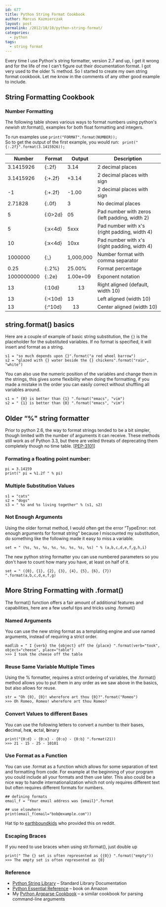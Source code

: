 ```yaml
---
id: 677
title: Python String Format Cookbook
author: Marcus Kazmierczak
layout: post
permalink: /2012/10/10/python-string-format/
categories:
  - python
tags:
  - string format
---
```

Every time I use Python's string formatter, version 2.7 and up, I get it wrong and for the life of me I can't figure out their documentation format. I got very used to the older % method. So I started to create my own string format cookbook. Let me know in the comments of any other good example to include.

## String Formatting Cookbook

### Number Formatting

The following table shows various ways to format numbers using python's *newish* str.format(), examples for both float formatting and integers.

To run examples use ` print("FORMAT".format(NUMBER)); `  
So to get the output of the first example, you would run: ` print("{:.2f}".format(3.1415926));`

| Number     | Format  | Output                                             | Description                                        |
| ---------- | ------- | -------------------------------------------------- | -------------------------------------------------- |
| 3.1415926  | {:.2f}  | 3.14                                               | 2 decimal places                                   |
| 3.1415926  | {:+.2f} | +3.14                                              | 2 decimal places with sign                         |
| -1         | {:+.2f} | -1.00                                              | 2 decimal places with sign                         |
| 2.71828    | {:.0f}  | 3                                                  | No decimal places                                  |
| 5          | {:0>2d} | 05                                                 | Pad number with zeros (left padding, width 2)      |
| 5          | {:x<4d} | 5xxx                                               | Pad number with x's (right padding, width 4) |
| 10         | {:x<4d} | 10xx                                               | Pad number with x's (right padding, width 4) |
| 1000000    | {:,}    | 1,000,000                                          | Number format with comma separator                 |
| 0.25       | {:.2%}  | 25.00%                                             | Format percentage                                  |
| 1000000000 | {:.2e}  | 1.00e+09                                           | Exponent notation                                  |
| 13         | {:10d}  | &nbsp;&nbsp;&nbsp;&nbsp;&nbsp;&nbsp;&nbsp;&nbsp;13 | Right aligned (default, width 10)                  |
| 13         | {:<10d} | 13                                                 | Left aligned (width 10)                            |
| 13         | {:^10d} | &nbsp;&nbsp;&nbsp;&nbsp;13                         | Center aligned (width 10)                          |

## string.format() basics

Here are a couple of example of basic string substitution, the `{}` is the placeholder for the substituted variables. If no format is specified, it will insert and format as a string.

<pre><code class="python">s1 = "so much depends upon {}".format("a red wheel barrow")
s2 = "glazed with {} water beside the {} chickens".format("rain", "white")
</code></pre>

You can also use the numeric position of the variables and change them in the strings, this gives some flexibility when doing the formatting, if you made a mistake in the order you can easily correct without shuffling all variables around.

<pre><code class="python">s1 = " {0} is better than {1} ".format("emacs", "vim")
s2 = " {1} is better than {0} ".format("emacs", "vim")
</code></pre>

## Older &#8220;%" string formatter

Prior to python 2.6, the way to format strings tended to be a bit simpler, though limited with the number of arguments it can receive. These methods still work as of Python 3.3, but there are veiled threats of deprecating them completely though no time table. [[PEP-3101][1]]

### Formating a floating point number:

<pre><code class="python">pi = 3.14159
print(" pi = %1.2f " % pi)
</code></pre>

### Multiple Substitution Values

<pre><code class="python">s1 = "cats"
s2 = "dogs"
s3 = " %s and %s living together" % (s1, s2)
</code></pre>

### Not Enough Arguments

Using the older format method, I would often get the error &#8220;TypeError: not enough arguments for format string" because I miscounted my substitution, do something like the following made it easy to miss a variable.

<pre><code class="python">set = " (%s, %s, %s, %s, %s, %s, %s, %s) " % (a,b,c,d,e,f,g,h,i)
</code></pre>

The new python string formatter you can use numbered parameters so you don't have to count how many you have, at least on half of it.

<pre><code class="python">set = " ({0}, {1}, {2}, {3}, {4}, {5}, {6}, {7}) ".format(a,b,c,d,e,f,g)
</code></pre>

## More String Formatting with .format()

The format() function offers a fair amount of additional features and capabilities, here are a few useful tips and tricks using .format()

### Named Arguments

You can use the new string format as a templating engine and use named arguments, instead of requiring a strict order.

<pre><code class="python">madlib = " I {verb} the {object} off the {place} ".format(verb="took", object="cheese", place="table")
>&gt;&gt; I took the cheese off the table
</code></pre>

### Reuse Same Variable Multiple Times

Using the % formatter, requires a strict ordering of variables, the .format() method allows you to put them in any order as we saw above in the basics, but also allows for reuse.

<pre><code class="python">str = "Oh {0}, {0}! wherefore art thou {0}?".format("Romeo")
>&gt;&gt; Oh Romeo, Romeo! wherefore art thou Romeo?
</code></pre>

### Convert Values to different Bases

You can use the following letters to convert a number to their bases, **d**ecimal, he**x**, **o**ctal, **b**inary

<pre><code class="python">print("{0:d} - {0:x} - {0:o} - {0:b} ".format(21))
>&gt;&gt; 21 - 15 - 25 - 10101
</code></pre>

### Use Format as a Function

You can use .format as a function which allows for some separation of text and formatting from code. For example at the beginning of your program you could include all your formats and then use later. This also could be a nice way to handle internationalization which not only requires different text but often requires different formats for numbers.

<pre><code class="python">## defining formats
email_f = "Your email address was {email}".format

## use elsewhere
print(email_f(email="bob@example.com"))
</code></pre>

Hat tip to [earthboundkids][2] who provided this on reddit.

### Escaping Braces

If you need to use braces when using str.format(), just double up

<pre><code class="python">print(" The {} set is often represented as {{0}} ".format("empty"))
>&gt;&gt; The empty set is often represented as {0}
</code></pre>

### Reference

  * [Python String Library][3] &#8211; Standard Library Documentation
  * [Python Essential Reference][4] &#8211; book on Amazon
  * My [Python Argparse Cookbook][5] &#8211; a similar cookbook for parsing command-line arguments

 [1]: http://www.python.org/dev/peps/pep-3101/
 [2]: http://www.reddit.com/r/Python/comments/174e1i/python_string_format_cookbook/c82ot0h
 [3]: http://docs.python.org/3/library/string.html
 [4]: http://www.amazon.com/gp/product/0672329786/ref=as_li_ss_tl?ie=UTF8&camp=1789&creative=390957&creativeASIN=0672329786&linkCode=as2&tag=mkazcom-20
 [5]: https://mkaz.com/2014/07/26/python-argparse-cookbook/
